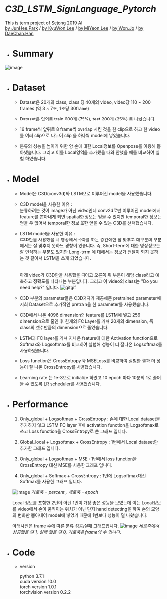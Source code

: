 # *C3D_LSTM_SignLanguage_Pytorch*
This is term project of Sejong 2019 AI<br> 
[by JunHee.Park](https://github.com/joooooonie) / 
[by KyuWon.Lee](https://github.com/KYUUUW) /
[by MiYeon.Lee](https://github.com/iammiori) /
[by Won.Jo](https://github.com/Jo-won) /
[by DaeChan.Han](https://github.com/big-chan)


- # Summary

![image](https://user-images.githubusercontent.com/46413594/59973642-6a956f00-95dd-11e9-80a6-cb659f663980.png)


- # Dataset

  - Dataset은 20개의 class, class 당 40개의 video, video당 110 ~ 200 frames (약 3 ~ 7초, 1초당 30frame)
  
  - Dataset은 임의로 train 600개 (75%), test 200개 (25%) 로 나눴습니다.
  
  - 16 frame씩 앞뒤로 8 frame씩 overlap 시킨 것을 한 clip으로 하고 한 video 를 여러 clip으로 나누어 clip 을 하나씩 model에 넣었습니다.
  
  - 분류의 성능을 높이기 위한 양 손에 대한 Local정보를 Openpose를 이용해 뽑아냈습니다. 그리고 이를 Local영역을 추가했을 때와 안했을 때를 비교하여 실험 하였습니다.
  
  
- # Model
  
  - Model은 C3D(conv3d)와 LSTM으로 이루어진 model을 사용했습니다.
  
  - C3D model을 사용한 이유 : <br>분류하려는 것이 image가 아닌 video인데 conv2d로만 이루어진 model에서 feature를 뽑아내게 되면 spatial한 정보는 얻을 수 있지만 temporal한 정보는 얻을 우 없어서 temporal한 정보 또한 얻을 수 있는 C3D를 선택했습니다.
  
  - LSTM model을 사용한 이유 : <br> C3D만을 사용했을 시 영상에서 수화를 하는 중간에만 잘 맞추고 대부분의 부분에서는 잘 맞추지 못하느 경향이 있습니다. 즉, Short-term에 대한 영상정보는 잘 인식하는 부분도 있지만 Long-term 에 대해서는 정보가 전달이 되지 못하는 것 같아서 LSTM을 쓰게 되었습니다.<br><br><br>
  아래 video가 C3D만을 사용했을 때이고 오른쪽 위 부분이 해당 class라고 예측하고 정확도를 나타내는 부분입니다.
  그리고 이 video의 class는 "Do you need help?" 입니다.
![gitgif](https://user-images.githubusercontent.com/46413594/59976843-db03b680-9604-11e9-9962-d1646ff92895.gif)

  
  - C3D 부분의 parameter들은 C3D저자가 제공해준 pretrained parameter에 저희 Dataset으로 추가적인 pretrain을 한 parameter를 사용했습니다.
  
  - C3D에서 나온 4096 dimension의 feature를 LSTM에 넣고 256 dimension으로 줄인 후 한개의 FC Layer를 거쳐 20개의 dimension, 즉 class의 갯수만큼의 dimension으로 줄였습니다.
  
  - LSTM과 FC layer를 거쳐 지나온 feature에 대한 Activation function으로 Softmax와 Logsoftmax를 비교하여 실험해 성능이 더 잘나온 Logsoftmax를 사용하였습니다.
  
  - Loss function은 CrossEntropy 와 MSELoss를 비교하여 실험한 결과 더 성능이 잘 나온 CrossEntropy를 사용했습니다.
  
  - Learning rate 는 1e-3으로 initialize 하였고 10 epoch 마다 10분의 1로 줄어들 수 있도록 LR scheduler를 사용했습니다.
  
  
- # Performance
  
  1. Only_global + Logsoftmax + CrossEntropy : 손에 대한 Local dataset을 추가하지 않고 LSTM FC layer 후에 activation function을 Logsoftmax로 쓰고 Loss function을 CrossEntropy로 쓴 그래프 입니다.
  
  2. Global_local + Logsoftmax + CrossEntropy : 1번에서 Local dataset만 추가한 그래프 입니다.
  
  3. Only_global + Logsoftmax + MSE : 1번에서 loss function을 CrossEntropy 대신 MSE를 사용한 그래프 입니다.
  
  4. Only_global + Softmax + CrossEntropy : 1번에 Logsoftmax대신 Softmax를 사용한 그래프 입니다.
  
  ![image](https://user-images.githubusercontent.com/46413594/59975099-2317de80-95ef-11e9-90dd-f530d8080f62.png)
  _가로축 = percent , 세로축 = epoch_
  
  Local 정보를 포함한 2번이 아닌 1번이 가장 좋은 성능을 보였는데 이는 Local정보를 video에서 손이 움직이는 위치가 아닌 단지 hand detecting을 하여 손의 모양의 변화만 뽑아내어 model에 넣었기 때문에 1번보다 성능이 덜 나왔습니다.
  
  아래사진은 frame 수에 따른 분류 성공/실패 그래프입니다.
  ![image](https://user-images.githubusercontent.com/46413594/59975742-60339f00-95f6-11e9-8d01-58be2bf21eca.png)
  _세로축에서 성공했을 땐 1, 실패 했을 땐 0, 가로축은 frame의 수 입니다._
  
  
- # Code

  - version
    
    python 3.7.1<br>
    cuda version 10.0<br>
    torch version 1.0.1<br>
    torchvision version 0.2.2<br>
  
  
